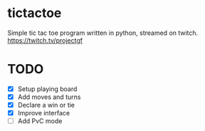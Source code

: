 # tictactoe
Simple tic tac toe program written in python, streamed on twitch. https://twitch.tv/projectgf

# TODO
- [x] Setup playing board
- [x] Add moves and turns
- [x] Declare a win or tie 
- [x] Improve interface
- [ ] Add PvC mode
